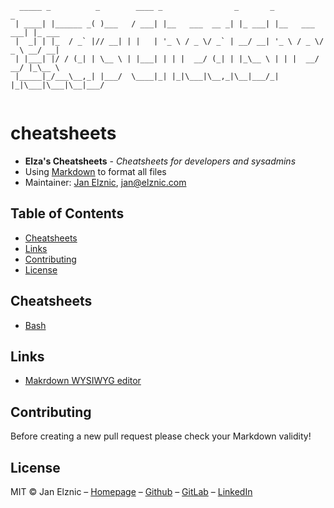 ```
  _____ _          _        ____ _                _       _               _       
 | ____| |______ _( )___   / ___| |__   ___  __ _| |_ ___| |__   ___  ___| |_ ___ 
 |  _| | |_  / _` |// __| | |   | '_ \ / _ \/ _` | __/ __| '_ \ / _ \/ _ \ __/ __|
 | |___| |/ / (_| | \__ \ | |___| | | |  __/ (_| | |_\__ \ | | |  __/  __/ |_\__ \
 |_____|_/___\__,_| |___/  \____|_| |_|\___|\__,_|\__|___/_| |_|\___|\___|\__|___/
                                                                                  
```

# cheatsheets
* **Elza's Cheatsheets** - *Cheatsheets for developers and sysadmins*
* Using [Markdown](https://en.wikipedia.org/wiki/Markdown) to format all files
* Maintainer: [Jan Elznic](https://janelznic.cz), <jan@elznic.com>


## Table of Contents
- [Cheatsheets](#Cheatsheets)
- [Links](#Links)
- [Contributing](#Contributing)
- [License](#License)


## Cheatsheets
- [Bash](#bash/index.md)


## Links
- [Makrdown WYSIWYG editor](https://jbt.github.io/markdown-editor/)


## Contributing
Before creating a new pull request please check your Markdown validity!


## License

MIT © Jan Elznic – [Homepage](https://janelznic.cz) – [Github](https://github.com/janelznic) – [GitLab](https://gitlab.elznic.net/janelznic) – [LinkedIn](https://linkedin.com/in/janelznic/)
